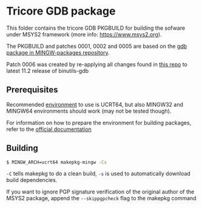 # Tricore GDB package

This folder contains the tricore GDB PKGBUILD for building the sofware under
MSYS2 framework (more info: https://www.msys2.org).

The PKGBUILD and patches 0001, 0002 and 0005 are based on the
[gdb package in MINGW-packages repository](https://github.com/msys2/MINGW-packages/tree/cfc3558eafad71aab2befd581d66c9e5375375cb/mingw-w64-gdb).

Patch 0006 was created by re-applying all changes found in
[this repo](https://github.com/Gigallith/gdb-tricore) to latest 11.2 release of binutils-gdb

## Prerequisites

Recommended [environment](https://www.msys2.org/docs/environments/) to use is UCRT64,
but also MINGW32 and MINGW64 environments should work (may not be tested though).

For information on how to prepare the environment for building packages,
refer to the [official documentation](https://www.msys2.org/dev/new-package/#building-the-package)

## Building

```sh
$ MINGW_ARCH=ucrt64 makepkg-mingw -Cs
```

`-C` tells makepkg to do a clean build, `-s` is used to automatically download build
dependencies.

If you want to ignore PGP signature verification of the original author of the
MSYS2 package, append the `--skippgpcheck` flag to the makepkg command

